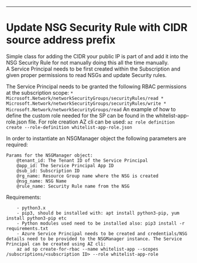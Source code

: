 ---
# Update NSG Security Rule with CIDR source address prefix


Simple class for adding the CIDR your public IP is part of and add it into the NSG Security Rule for not manually doing this all the time manually.                                                                                                                                 
A Service Principal needs to be first created within the Subscription and given proper permissions to read NSGs and update Security rules. 

The Service Principal needs to be granted the following RBAC permissions at the subscription scope:
		```
		* Microsoft.Network/networkSecurityGroups/securityRules/read
		* Microsoft.Network/networkSecurityGroups/securityRules/write
		* Microsoft.Network/networkSecurityGroups/read
		```
An example of how to define the custom role needed for the SP can be found in the whitelist-app-role.json file. For role creation AZ cli can be used:
	```
	az role definition create --role-definition whitelist-app-role.json
	```

In order to instantiate an NSGManager object the following parameters are required:

```
Params for the NSGManager object:                                                                                                                                   
	@tenant_id: The Tenant ID of the Service Principal                                                                                        
	@app_id: The Service Principal App ID                                                                                                     
	@sub_id: Subscription ID                                                                                                                  
	@rg_name: Resource Group name where the NSG is created                                                                                    
	@nsg_name: NSG Name                                                                                                                       
	@rule_name: Security Rule name from the NSG                                                                                               
```

Requirements:

```
	- python3.x 
	- pip3, should be installed with: apt install python3-pip, yum install python3-pip etc
	- Python modules used need to be installed also: pip3 install -r requirements.txt
	- Azure Service Principal needs to be created and credentials/NSG details need to be provided to the NSGManager instance. The Service Principal can be created using AZ cli:
	az ad sp create-for-rbac --name whitelist-app --scopes /subscriptions/<subscription ID> --role whitelist-app-role
```



